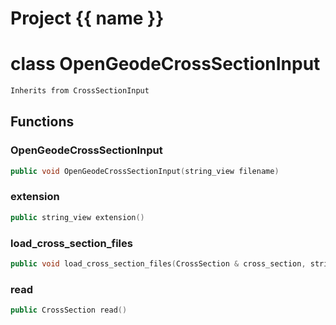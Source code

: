 <script setup>
import {useRoute} from 'vitepress'
const {path} = useRoute()
const tokens = path.split('/')
const words = tokens[2].split('-');
for (let i = 0; i < words.length; i++) {
    words[i] = words[i].charAt(0).toUpperCase() + words[i].slice(1);
    words[i] = words[i].replace('geode', 'Geode')
}
const name = words.join('-');
</script>
# Project {{ name }}

# class OpenGeodeCrossSectionInput


```cpp
Inherits from CrossSectionInput
```



## Functions

### OpenGeodeCrossSectionInput

```cpp
public void OpenGeodeCrossSectionInput(string_view filename)
```


### extension

```cpp
public string_view extension()
```


### load_cross_section_files

```cpp
public void load_cross_section_files(CrossSection & cross_section, string_view directory)
```


### read

```cpp
public CrossSection read()
```




